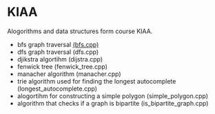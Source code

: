 # KIAA

Alogorithms and data structures form course KIAA.

* bfs graph traversal [(bfs.cpp)](./bfs.cpp)
* dfs graph traversal (dfs.cpp)
* djikstra algortihm (dijstra.cpp)
* fenwick tree (fenwick_tree.cpp)
* manacher algorithm (manacher.cpp)
* trie algorithm used for finding the longest autocomplete (longest_autocomplete.cpp)
* alogortihm for constructing a simple polygon (simple_polygon.cpp)
* algorithm that checks if a graph is bipartite (is_bipartite_graph.cpp)
